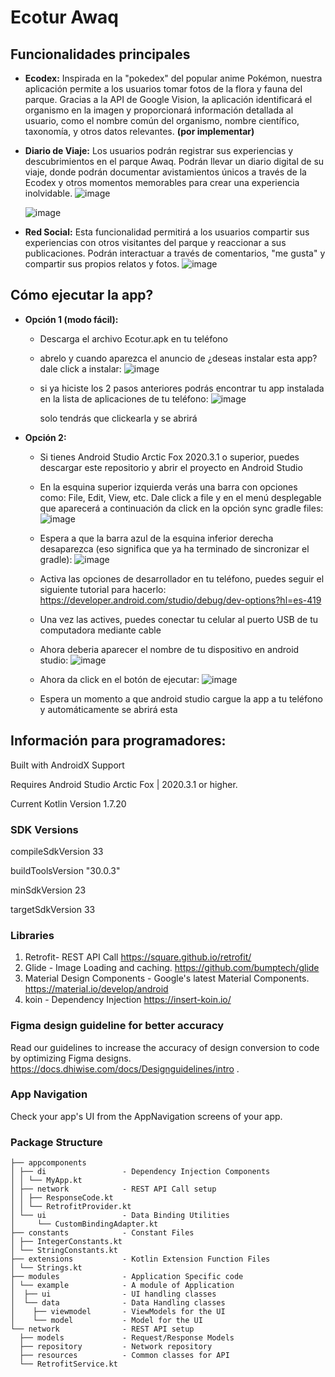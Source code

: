 
# Ecotur Awaq





## Funcionalidades principales



- **Ecodex:**  Inspirada en la "pokedex" del popular anime Pokémon, nuestra aplicación permite a los usuarios tomar fotos de la flora y fauna del parque. Gracias a la API de Google Vision, la aplicación identificará el organismo en la imagen y proporcionará información detallada al usuario, como el nombre común del organismo, nombre científico, taxonomía, y otros datos relevantes. **(por implementar)**
  

- **Diario de Viaje:** Los usuarios podrán registrar sus experiencias y descubrimientos en el parque Awaq. Podrán llevar un diario digital de su viaje, donde podrán documentar avistamientos únicos a través de la Ecodex y otros momentos memorables para crear una experiencia inolvidable.
  ![image](https://github.com/Camilodez/EcoturDevelop/assets/101293233/fb13001f-fd32-43a3-ae99-43062dae8438)


  ![image](https://github.com/Camilodez/EcoturDevelop/assets/101293233/da403702-5589-4668-a95c-150b03438052)


  
  

- **Red Social:** Esta funcionalidad permitirá a los usuarios compartir sus experiencias con otros visitantes del parque y reaccionar a sus publicaciones. Podrán interactuar a través de comentarios, "me gusta" y compartir sus propios relatos y fotos.
  ![image](https://github.com/Camilodez/EcoturDevelop/assets/101293233/d72b0f04-df96-4d1f-ba58-b9a08d081b51)

  



## Cómo ejecutar la app?

- **Opción 1 (modo fácil):**
  * Descarga el archivo Ecotur.apk en tu teléfono
  * abrelo y cuando aparezca el anuncio de ¿deseas instalar esta app? dale click a instalar:
    ![image](https://github.com/Camilodez/EcoturDevelop/assets/101293233/a5187a75-6f7a-4b99-918a-d225eee4174a)
    
  * si ya hiciste los 2 pasos anteriores podrás encontrar tu app instalada en la lista de aplicaciones de tu teléfono:
    ![image](https://github.com/Camilodez/EcoturDevelop/assets/101293233/c9d05886-7deb-410c-9d0e-e14b93e7fc35)
    
    solo tendrás que clickearla y se abrirá

- **Opción 2:**
  * Si tienes Android Studio Arctic Fox 2020.3.1 o superior, puedes descargar este repositorio y abrir el proyecto en Android Studio
  * En la esquina superior izquierda verás una barra con opciones como: File, Edit, View, etc. Dale click a file y en el menú desplegable que aparecerá a continuación da click en la opción sync gradle files:
    ![image](https://github.com/Camilodez/EcoturDevelop/assets/101293233/2c82a0bc-0d78-48d7-b66c-40b443765e1e)
    
  * Espera a que la barra azul de la esquina inferior derecha desaparezca (eso significa que ya ha terminado de sincronizar el gradle):
    ![image](https://github.com/Camilodez/EcoturDevelop/assets/101293233/a33d6c92-60bd-4199-a3be-43c1898c5b2c)
    
  * Activa las opciones de desarrollador en tu teléfono, puedes seguir el siguiente tutorial para hacerlo: https://developer.android.com/studio/debug/dev-options?hl=es-419
  * Una vez las actives, puedes conectar tu celular al puerto USB de tu computadora mediante cable
  * Ahora deberia aparecer el nombre de tu dispositivo en android studio:
    ![image](https://github.com/Camilodez/EcoturDevelop/assets/101293233/a83bacb6-d20e-4193-bb6b-7243aef44fdf)

  * Ahora da click en el botón de ejecutar:
    ![image](https://github.com/Camilodez/EcoturDevelop/assets/101293233/e3708778-78f0-4c03-9f78-b48795ee374c)

  * Espera un momento a que android studio cargue la app a tu teléfono y automáticamente se abrirá esta
  









## Información para programadores:

Built with AndroidX Support

Requires Android Studio Arctic Fox | 2020.3.1 or higher.

Current Kotlin Version 1.7.20


### SDK Versions

compileSdkVersion 33

buildToolsVersion "30.0.3"

minSdkVersion 23

targetSdkVersion 33


### Libraries

1. Retrofit- REST API Call
https://square.github.io/retrofit/
2. Glide - Image Loading and caching.
https://github.com/bumptech/glide
3. Material Design Components - Google's latest Material Components.
https://material.io/develop/android
4. koin - Dependency Injection
https://insert-koin.io/

### Figma design guideline for better accuracy

Read our guidelines to increase the accuracy of design conversion to code by optimizing Figma designs. 
https://docs.dhiwise.com/docs/Designguidelines/intro .

### App Navigation

Check your app\'s UI from the AppNavigation screens of your app.

### Package Structure


```
├── appcomponents       
│ ├── di                 - Dependency Injection Components 
│ │ └── MyApp.kt
│ ├── network            - REST API Call setup
│ │ ├── ResponseCode.kt
│ │ └── RetrofitProvider.kt
│ └── ui                 - Data Binding Utilities
│     └── CustomBindingAdapter.kt
├── constants            - Constant Files
│ ├── IntegerConstants.kt
│ └── StringConstants.kt
├── extensions           - Kotlin Extension Function Files
│ └── Strings.kt
├── modules              - Application Specific code
│ └── example            - A module of Application 
│  ├── ui                - UI handling classes
│  └── data              - Data Handling classes
│    ├── viewmodel       - ViewModels for the UI
│    └── model           - Model for the UI
└── network              - REST API setup
  ├── models             - Request/Response Models
  ├── repository         - Network repository
  ├── resources          - Common classes for API
  └── RetrofitService.kt
```
